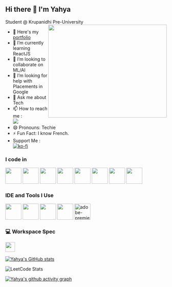 ## Hi there 👋 I'm Yahya

Student @ Krupanidhi Pre-University
<img align="right" width="370" height="290" src="https://media.giphy.com/media/v1.Y2lkPTc5MGI3NjExb2czcDJuMDU3eWVlYTU2b2t2eGZqa2NlaW8xZ3R2bXV5dGYzeHc3aSZlcD12MV9pbnRlcm5hbF9naWZfYnlfaWQmY3Q9Zw/qgQUggAC3Pfv687qPC/giphy.gif">
- 🔭 Here's my [portfolio](https://yahya17-portfolio.web.app/)                                                 
- 🌱 I’m currently learning ReactJS
- 👯 I’m looking to collaborate on ML/AI
- 🤔 I’m looking for help with Placements in Google
- 💬 Ask me about Tech
- 📫 How to reach me :
<br /> [<img src="https://img.shields.io/badge/Instagram-E4405F?style=for-the-badge&logo=instagram&logoColor=white" />](https://www.instagram.com/__simplyahya__/)
- 😄 Pronouns: Techie
- ⚡ Fun Fact: I know French.
- Support Me :
<br /> [![ko-fi](https://ko-fi.com/img/githubbutton_sm.svg)](https://ko-fi.com/S6S8XKI6D)

### I code in
<img height="50" width="50" src="https://img.icons8.com/color/48/000000/python.png" /> <img height="50" width="50" src="https://img.icons8.com/color/48/000000/html-5.png" /> <img height="50" width="50" src="https://img.icons8.com/color/48/000000/css3.png" /> <img height="50" width="50" src="https://img.icons8.com/color/48/000000/bootstrap.png" />
<img height="50" width="50" src="https://img.icons8.com/color/48/000000/javascript.png"/> <img height="50" width="50" src="https://img.icons8.com/color/48/000000/react-native.png"/> <img height="50" width="50" src="https://img.icons8.com/color/48/000000/google-firebase-console.png"/> <img height="50" width="50" src="https://img.icons8.com/color/48/000000/mongodb.png"/>

### IDE and Tools I Use
<img height="50" width="50" src="https://img.icons8.com/color/48/000000/visual-studio-code-2019.png"/> <img height="50" width="50" src="https://img.icons8.com/color/50/000000/git.png"/> <img height="50" src="https://img.icons8.com/color/480/null/notion--v1.png" /> <img height="50" width="50" src="https://img.icons8.com/doodle/48/000000/adobe-photoshop.png"/> <img width="50" height="50" src="https://img.icons8.com/color/48/adobe-premiere-pro--v1.png" alt="adobe-premiere-pro--v1"/>


### 💻 Workspace Spec
<img height="30" src="https://img.shields.io/badge/Intel-Core_i5_10th-0071C5?style=for-the-badge&logo=intel&logoColor=white"/>

[![Yahya's GitHub stats](https://github-readme-stats.vercel.app/api?username=yahyazoom17)](https://github.com/anuraghazra/github-readme-stats)

![LeetCode Stats](https://leetcard.jacoblin.cool/yahya17?theme=dark&font=Noto%20Sans%20Soyombo)

[![Yahya's github activity graph](https://github-readme-activity-graph.vercel.app/graph?username=yahyazoom17&bg_color=000000&color=ffffff&line=1eff00&point=ffffff&area=true&hide_border=true)](https://github.com/ashutosh00710/github-readme-activity-graph)
